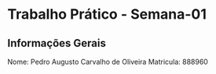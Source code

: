 # Trabalho Prático - Semana-01

## Informações Gerais
Nome: Pedro Augusto Carvalho de Oliveira
Matricula: 888960
